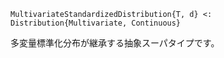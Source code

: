 ```
MultivariateStandardizedDistribution{T, d} <: Distribution{Multivariate, Continuous}
```

多変量標準化分布が継承する抽象スーパタイプです。
